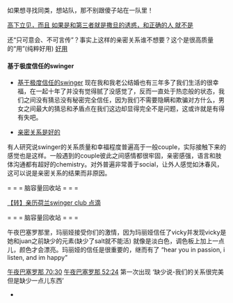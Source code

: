 
如果想寻找同类，想站队，那不别跟傻子站在一队里！

[高下立见，而且 如果是和第三者就是撒旦的诱惑，和正确的人 就不是](https://twitter.com/lclc560/status/832416262441406464)

还“只可意会、不可言传”？事实上这样的亲密关系谁不想要？这个是很高质量的“用”(纯粹好用) [好用](https://twitter.com/lclc560/status/831807976637812736#不只是去看你，而是要去用你。)

#### 基于极度信任的swinger

- [基于极度信任的swinger](https://www.zhihu.com/question/40533645)
现在我和我老公结婚也有三年多了我们生活的很幸福，在一起十年了并没有觉得腻了没感觉了，反而一直处于热恋般的状态，我们之间没有猜忌没有秘密完全信任，因为我们不需要隐瞒和欺骗对方什么，男女之间最大的猜忌和矛盾点在我们这边却显得完全不是问题，这或许就是有得有失吧。

- [亲密关系是好的](https://twitter.com/lclc560/status/833144985742565376)

有人研究说swinger的关系质量和幸福程度普遍高于一般couple，实际接触下来的感觉也是这样。一般遇到的couple彼此之间感情都很牢固，亲密感强，语言和肢体沟通都有超好的chemistry。对外普遍非常善于social，让外人感觉如沐春风，这可以说是亲密关系的结果而非原因。

= = = 脑容量回收站 = = =

[【转】亲历荷兰swinger club 点滴](http://blog.ifeng.com/article/26747241.html)

= = = 脑容量回收站 = = =

午夜巴塞罗那里，玛丽娅接受你们的激情，因为玛丽娅信任了vicky并发现vicky是她和juan之前缺少的元素(缺少了salt就不能活)
就像是淡白色，调色板上加上一点儿，颜色才会漂亮。玛丽娅的信任是很重要的，继而有了 “hear you in passion, i listen, and im happy”

[午夜巴塞罗那 70:30](http://www.bilibili.com/video/av2065903/)
[午夜巴塞罗那 52:24](http://www.bilibili.com/video/av2065903/) 第一次出现 ‘缺少说-我们的关系很完美 但是缺少一点儿东西’

-
